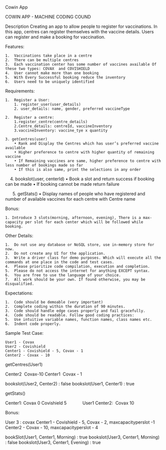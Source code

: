 Cowin App

COWIN APP - MACHINE CODING COUND

Description
Creating an app to allow people to register for vaccinations. In this app, centres can register themselves with the vaccine details. Users can register and make a booking for vaccination.

Features: 

	1.	Vaccinations take place in a centre
	2.	There can be multiple centres
	3.	Each vaccination center has some number of vaccines available Of these two types: COVAX  and COVISHIELD
	4.	User cannot make more than one booking
	5.	With Every Successful booking reduce the inventory
	6.	Users need to be uniquely identified

Requirements:

	1.	Register a User:
		1. register_user(user_details)
		2. user_details: name, gender, preferred vaccineType
		
	2.	Register a centre:
		1.register_centre(centre_details)
		2.Centre_details: centreId, vaccineInventory
		3.vaccineInventory: vaccine_tye x quantity
		
	3. getCentres(user)
		• Rank and Display the Centres which has user’s preferred vaccine available
		• Higher preference to centre with higher quantity of remaining vaccine
		• If Remaining vaccines are same, higher preference to centre with less number of bookings made so far
		• If this is also same, print the selections in any order
   	4. bookslot(user, centerId)
		• Book a slot and return success if booking can be made
		• If booking cannot be made return failure

        5. getStats()
		• Display names of people who have registered and number of available vaccines for each centre with Centre name

Bonus:

	1. Introduce 3 slots(morning, afternoon, evening), There is a max-capacity per slot for each center which will be followed while booking.

Other Details:

	1.	Do not use any database or NoSQL store, use in-memory store for now.  
	2.	Do not create any UI for the application. 
	3.	Write a driver class for demo purposes. Which will execute all the commands at one place in the code and test cases. 
	4.	Please prioritize code compilation, execution and completion. 
	5.	Please do not access the internet for anything EXCEPT syntax. 
	6.	You are free to use the language of your choice. 
	7.	All work should be your own. If found otherwise, you may be disqualified. 
Expectations:

	1.	Code should be demoable (very important) 
	2.	Complete coding within the duration of 90 minutes. 
	3.	Code should handle edge cases properly and fail gracefully. 
	4.	Code should be readable. Follow good coding practices: 
	5.	Use intuitive variable names, function names, class names etc. 
	6.	Indent code properly. 

Sample Test Case:

	User1 - Covax
	User2 - Covishield
	Center1 - Covishield - 5, Covax - 1
	Center2 - Covax - 10


getCentres(User1)

Center2  Covax-10 Center1  Covax - 1

bookslot(User2, Center2) : false
bookslot(User1, Center1) : true

getStats()

Center1:
	Covax 0 Covishield 5
            User1
Center2: 
Covax 10



Bonus:

User 3 : covax
Center1 - Covishield - 5, Covax - 2, maxcapacityperslot -1
Center2 - Covax - 10, maxcapacityperslot - 4


bookSlot(User1, Center1, Morning) : true
bookslot(User3, Center1, Morning) : false
bookslot(User3, Center1, Evening) : true


